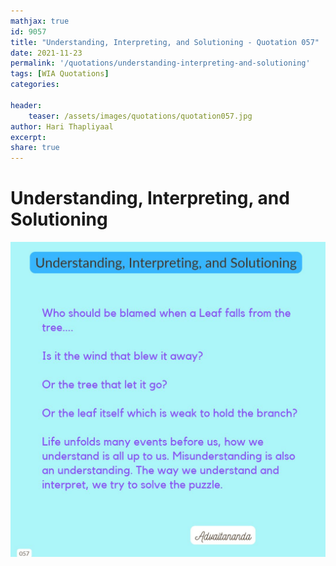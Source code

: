 ```yaml
---
mathjax: true
id: 9057
title: "Understanding, Interpreting, and Solutioning - Quotation 057"
date: 2021-11-23
permalink: '/quotations/understanding-interpreting-and-solutioning'
tags: [WIA Quotations] 
categories: 

header:
    teaser: /assets/images/quotations/quotation057.jpg
author: Hari Thapliyaal 
excerpt:
share: true 
---
```


# Understanding, Interpreting, and Solutioning

![Understanding, Interpreting, and Solutioning](/assets/images/quotations/quotation057.jpg)
